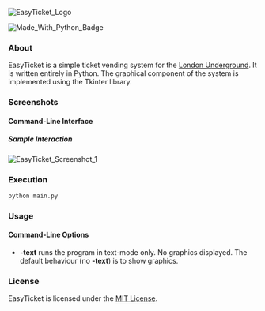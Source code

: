![EasyTicket_Logo](https://cloud.githubusercontent.com/assets/7763904/7895697/1069370c-066a-11e5-9914-1d0f1b787ced.png)

![Made_With_Python_Badge](https://cloud.githubusercontent.com/assets/7763904/7895761/8731bf6a-066c-11e5-9af1-d84d57580b7c.png)

### About
EasyTicket is a simple ticket vending system for the [London Underground](http://en.wikipedia.org/wiki/London_Underground). It is written entirely in Python. The graphical component of the system is implemented using the Tkinter library.

### Screenshots
#### Command-Line Interface
##### Sample Interaction
![EasyTicket_Screenshot_1](https://cloud.githubusercontent.com/assets/7763904/7449338/fd570b8e-f201-11e4-9aab-16bf858b7911.png)

### Execution
```Bash
python main.py
```

### Usage
#### Command-Line Options
* **-text** runs the program in text-mode only. No graphics displayed. The default behaviour (no **-text**) is to show graphics.

### License
EasyTicket is licensed under the [MIT License](https://github.com/elailai94/EasyTicket/blob/master/LICENSE.md).
